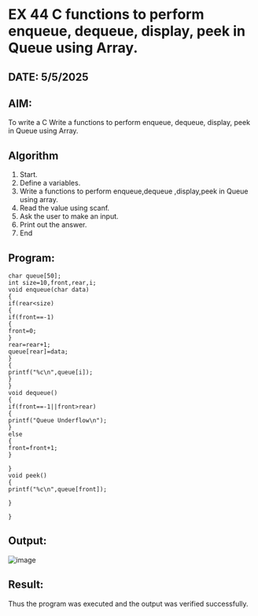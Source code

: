 # EX 44 C functions to perform enqueue, dequeue, display, peek in Queue using Array.
## DATE: 5/5/2025
## AIM:
To write a C Write a functions to perform enqueue, dequeue, display, peek in Queue using Array.

## Algorithm
1. Start. 
2. Define a variables. 
3. Write a functions to perform enqueue,dequeue ,display,peek in Queue using array. 
4. Read the value using scanf. 
5. Ask the user to make an input. 
6. Print out the answer. 
7. End   

## Program:
```
char queue[50]; 
int size=10,front,rear,i; 
void enqueue(char data) 
{ 
if(rear<size) 
{ 
if(front==-1) 
{ 
front=0; 
} 
rear=rear+1; 
queue[rear]=data; 
} 
{ 
printf("%c\n",queue[i]); 
} 
} 
void dequeue() 
{  
if(front==-1||front>rear) 
{ 
printf("Queue Underflow\n"); 
} 
else 
{ 
front=front+1; 
} 
 
} 
void peek() 
{ 
printf("%c\n",queue[front]); 
 
} 
 
}
```

## Output:
![image](https://github.com/user-attachments/assets/016621be-2331-4480-810b-5b44c5541ca7)

## Result:
Thus the program was executed and the output was verified successfully.
